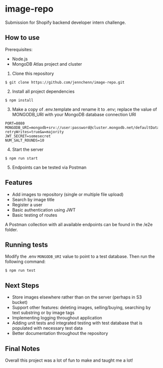 # image-repo
Submission for Shopify backend developer intern challenge.

## How to use
Prerequisites:
* Node.js
* MongoDB Atlas project and cluster

1. Clone this repository
```
$ git clone https://github.com/jennchenn/image-repo.git
```
2. Install all project dependencies
```
$ npm install
```
3. Make a copy of .env.template and rename it to .env; replace the value of MONGODB_URI with your MongoDB database connection URI
```
PORT=8080
MONGODB_URI=mongodb+srv://user:password@cluster.mongodb.net/defaultDatabase?retryWrites=true&w=majority
JWT_SECRET=somesecret
NUM_SALT_ROUNDS=10
```
4. Start the server
```
$ npm run start
```
5. Endpoints can be tested via Postman

## Features
- Add images to repository (single or multiple file upload)
- Search by image title
- Register a user
- Basic authentication using JWT
- Basic testing of routes

A Postman collection with all available endpoints can be found in the /e2e folder.

## Running tests
Modify the .env `MONGODB_URI` value to point to a test database. Then run the following command:
```
$ npm run test
```

## Next Steps
- Store images elsewhere rather than on the server (perhaps in S3 bucket)
- Support other features: deleting images, selling/buying, searching by text substring or by image tags
- Implementing logging throughout application
- Adding unit tests and integrated testing with test database that is populated with necessary test data
- Better documentation throughout the repository

## Final Notes
Overall this project was a lot of fun to make and taught me a lot!